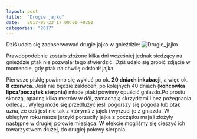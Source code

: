 ```yaml
---
layout: post
title:  "Drugie jajko"
date:   2017-05-23 17:00:00 +0200
categories: "2017"
---
```


Dziś udało się zaobserwować drugie jajko w gnieździe:
![Drugie_jajko]({{site.baseurl}}/images/vlcsnap-2017-05-23-16h43m49s061.png)

Prawdopodobnie zostało złożone kilka dni wcześniej jednak siedzący na gnieździe ptak nie pozwalał tego stwierdzić. Dziś udało się zrobić zdjęcie w momencie, gdy ptak na chwilę odsłonił jajka.

Pierwsze pisklę powinno się wykluć po ok. **20 dniach inkubacji**, a więc ok. **8 czerwca**. Jeśli nie będzie zakłóceń, po kolejnych 40 dniach (**końcówka lipca/początek sierpnia**)  młode ptaki powinny opuścić gniazdo.Po prostu skoczą, opadną kilka metrów w dół, zamachają skrzydłami i bez pożegnania odlecą...
Wylęg może się przedłużyć jeśli pogorszy się pogoda lub ptak uzna, ze coś jest nie tak z którymś z jajek i wyrzuci je z gniazda. W ubiegłym roku nasze jerzyki porzuciły jajka z początku maja i złożyły następne w drugiej połowie miesiąca. W efekcie mogliśmy się cieszyć ich towarzystwem dłużej, do drugiej połowy sierpnia.

